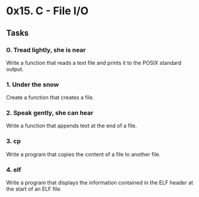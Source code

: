 # 0x15. C - File I/O

## Tasks

### 0. Tread lightly, she is near
Write a function that reads a text file and prints it to the POSIX standard output.

### 1. Under the snow
Create a function that creates a file.

### 2. Speak gently, she can hear
Write a function that appends text at the end of a file.

### 3. cp
Write a program that copies the content of a file to another file.

### 4. elf
Write a program that displays the information contained in the ELF header at the start of an ELF file.


